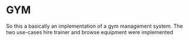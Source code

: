 # GYM
So this a basically an implementation of a gym management system. The two use-cases hire trainer and browse equipment were implemented

